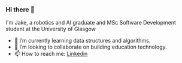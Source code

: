 ### Hi there 👋

I'm Jake, a robotics and AI graduate and MSc Software Development student at the University of Glasgow

- 🌱 I’m currently learning data structures and algorithms.
- 👯 I’m looking to collaborate on building education technology.
- 📫 How to reach me: [Linkedin](https://www.linkedin.com/in/tontosirikul/)


<!--
**tontosirikul/tontosirikul** is a ✨ _special_ ✨ repository because its `README.md` (this file) appears on your GitHub profile.

Here are some ideas to get you started:

- 🔭 I’m currently working on ...
- 🌱 I’m currently learning ...
- 👯 I’m looking to collaborate on ...
- 🤔 I’m looking for help with ...
- 💬 Ask me about ...
- 📫 How to reach me: ...
- 😄 Pronouns: ...
- ⚡ Fun fact: ...
-->
